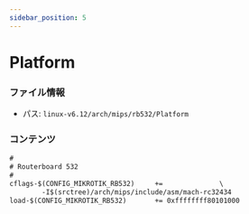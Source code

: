 ```yaml
---
sidebar_position: 5
---
```

# Platform

### ファイル情報

- パス: `linux-v6.12/arch/mips/rb532/Platform`

### コンテンツ

```txt
#
# Routerboard 532
#
cflags-$(CONFIG_MIKROTIK_RB532)		+=				\
		-I$(srctree)/arch/mips/include/asm/mach-rc32434
load-$(CONFIG_MIKROTIK_RB532)		+= 0xffffffff80101000

```
